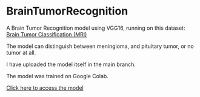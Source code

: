 # BrainTumorRecognition
A Brain Tumor Recognition model using VGG16, running on this dataset: [Brain Tumor Classification (MRI)](https://www.kaggle.com/datasets/sartajbhuvaji/brain-tumor-classification-mri)

The model can distinguish between meningioma, and pituitary tumor, or no tumor at all.

I have uploaded the model itself in the main branch.

The model was trained on Google Colab.

[Click here to access the model](https://drive.google.com/drive/folders/1-RYYn-2PCPZXvMAWA0mtNE7VA_oLoN1x?usp=share_link)
